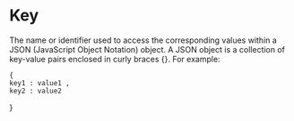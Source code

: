 # Key

The name or identifier used to access the corresponding values within a JSON (JavaScript Object Notation) object. A JSON object is a collection of key-value pairs enclosed in curly braces {}. For example:

```
{
key1 : value1 ,
key2 : value2
```

}

```

```
